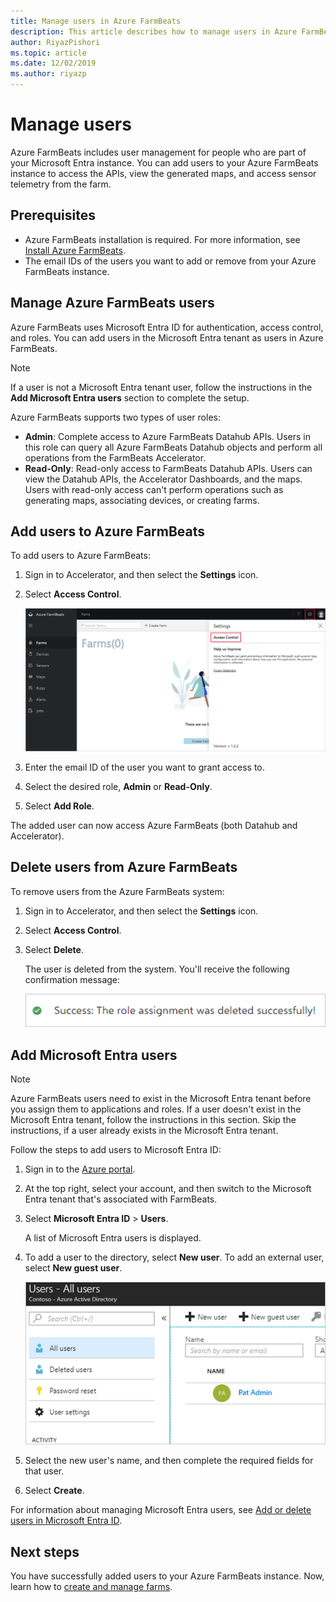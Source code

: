 ```yaml
---
title: Manage users in Azure FarmBeats
description: This article describes how to manage users in Azure FarmBeats.
author: RiyazPishori
ms.topic: article
ms.date: 12/02/2019
ms.author: riyazp
---
```



# Manage users

Azure FarmBeats includes user management for people who are part of your Microsoft Entra instance. You can add users to your Azure FarmBeats instance to access the APIs, view the generated maps, and access sensor telemetry from the farm.

## Prerequisites

- Azure FarmBeats installation is required. For more information, see [Install Azure FarmBeats](install-azure-farmbeats.md).
- The email IDs of the users you want to add or remove from your Azure FarmBeats instance.

## Manage Azure FarmBeats users

Azure FarmBeats uses Microsoft Entra ID for authentication, access control, and roles. You can add users in the Microsoft Entra tenant as users in Azure FarmBeats.

> [!NOTE]
> If a user is not a Microsoft Entra tenant user, follow the instructions in the **Add Microsoft Entra users** section to complete the setup.

Azure FarmBeats supports two types of user roles:

 - **Admin**: Complete access to Azure FarmBeats Datahub APIs. Users in this role can query all Azure FarmBeats Datahub objects and perform all operations from the FarmBeats Accelerator.
 - **Read-Only**: Read-only access to FarmBeats Datahub APIs. Users can view the Datahub APIs, the Accelerator Dashboards, and the maps. Users with read-only access can't perform operations such as generating maps, associating devices, or creating farms.

## Add users to Azure FarmBeats

To add users to Azure FarmBeats:

1. Sign in to Accelerator, and then select the **Settings** icon.
2. Select **Access Control**.

    ![The Farms Settings pane](./media/create-farms-in-azure-farmbeats/settings-users-1.png)

3. Enter the email ID of the user you want to grant access to.
4. Select the desired role, **Admin** or **Read-Only**.
5. Select **Add Role**.

The added user can now access Azure FarmBeats (both Datahub and Accelerator).

## Delete users from Azure FarmBeats

To remove users from the Azure FarmBeats system:

1. Sign in to Accelerator, and then select the **Settings** icon.
2. Select **Access Control**.
3. Select **Delete**.

   The user is deleted from the system. You'll receive the following confirmation message:

   ![Azure FarmBeats confirmation message](./media/create-farms-in-azure-farmbeats/manage-users-2.png)

<a name='add-azure-ad-users'></a>

## Add Microsoft Entra users

> [!NOTE]
> Azure FarmBeats users need to exist in the Microsoft Entra tenant before you assign them to applications and roles. If a user doesn't exist in the Microsoft Entra tenant, follow the instructions in this section. Skip the instructions, if a user already exists in the Microsoft Entra tenant.

Follow the steps to add users to Microsoft Entra ID:

1. Sign in to the [Azure portal](https://portal.azure.com/).
2. At the top right, select your account, and then switch to the Microsoft Entra tenant that's associated with FarmBeats.
3. Select **Microsoft Entra ID** > **Users**.

    A list of Microsoft Entra users is displayed.

4. To add a user to the directory, select **New user**. To add an external user, select **New guest user**.

    ![The "All users" pane](./media/create-farms-in-azure-farmbeats/manage-users-3.png)

5. Select the new user's name, and then complete the required fields for that user.
6. Select **Create**.

For information about managing Microsoft Entra users, see [Add or delete users in Microsoft Entra ID](../../active-directory/fundamentals/add-users-azure-active-directory.md).

## Next steps

You have successfully added users to your Azure FarmBeats instance. Now, learn how to [create and manage farms](manage-farms-in-azure-farmbeats.md#create-farms).
